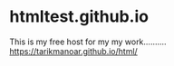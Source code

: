 # htmltest.github.io
This is my free host for my my work..........
https://tarikmanoar.github.io/html/
